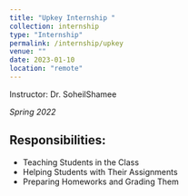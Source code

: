 ```yaml
---
title: "Upkey Internship "
collection: internship
type: "Internship"
permalink: /internship/upkey
venue: ""
date: 2023-01-10
location: "remote"
---
```


Instructor: Dr. SoheilShamee

*Spring 2022*

## Responsibilities:
- Teaching Students in the Class
- Helping Students with Their Assignments
- Preparing Homeworks and Grading Them 